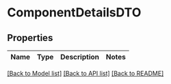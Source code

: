 # ComponentDetailsDTO

## Properties
Name | Type | Description | Notes
------------ | ------------- | ------------- | -------------

[[Back to Model list]](../nifiDocs.md#documentation-for-models) [[Back to API list]](../nifiDocs.md#documentation-for-api-endpoints) [[Back to README]](../nifiDocs.md)


